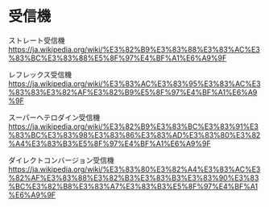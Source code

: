 # 受信機

ストレート受信機
https://ja.wikipedia.org/wiki/%E3%82%B9%E3%83%88%E3%83%AC%E3%83%BC%E3%83%88%E5%8F%97%E4%BF%A1%E6%A9%9F

レフレックス受信機
https://ja.wikipedia.org/wiki/%E3%83%AC%E3%83%95%E3%83%AC%E3%83%83%E3%82%AF%E3%82%B9%E5%8F%97%E4%BF%A1%E6%A9%9F

スーパーヘテロダイン受信機
https://ja.wikipedia.org/wiki/%E3%82%B9%E3%83%BC%E3%83%91%E3%83%BC%E3%83%98%E3%83%86%E3%83%AD%E3%83%80%E3%82%A4%E3%83%B3%E5%8F%97%E4%BF%A1%E6%A9%9F

ダイレクトコンバージョン受信機
https://ja.wikipedia.org/wiki/%E3%83%80%E3%82%A4%E3%83%AC%E3%82%AF%E3%83%88%E3%82%B3%E3%83%B3%E3%83%90%E3%83%BC%E3%82%B8%E3%83%A7%E3%83%B3%E5%8F%97%E4%BF%A1%E6%A9%9F
